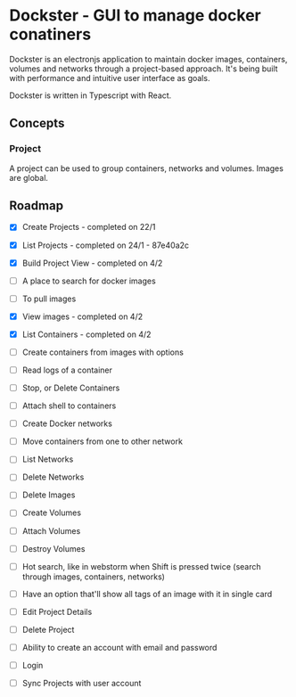 # Dockster - GUI to manage docker conatiners

Dockster is an electronjs application to maintain docker images, containers, volumes and networks through a project-based approach. 
It's being built with performance and intuitive user interface as goals.

Dockster is written in Typescript with React.

## Concepts

### Project
A project can be used to group containers, networks and volumes. Images are global.

## Roadmap

 - [x] Create Projects - completed on 22/1
 - [x] List Projects - completed on 24/1 - 87e40a2c
 - [x] Build Project View - completed on 4/2
 - [ ] A place to search for docker images
 - [ ] To pull images
 - [x] View images - completed on 4/2
 - [x] List Containers - completed on 4/2
 - [ ] Create containers from images with options
 - [ ] Read logs of a container
 - [ ] Stop, or Delete Containers
 - [ ] Attach shell to containers
 - [ ] Create Docker networks
 - [ ] Move containers from one to other network
 - [ ] List Networks
 - [ ] Delete Networks
 - [ ] Delete Images
 - [ ] Create Volumes
 - [ ] Attach Volumes
 - [ ] Destroy Volumes
 - [ ] Hot search, like in webstorm when Shift is pressed twice (search through images, containers, networks)
 - [ ] Have an option that'll show all tags of an image with it in single card
 - [ ] Edit Project Details
 - [ ] Delete Project
 - [ ] Ability to create an account with email and password
 - [ ] Login
 - [ ] Sync Projects with user account


    
